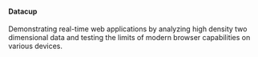 #### Datacup
Demonstrating real-time web applications by analyzing high density two dimensional data and 
testing the limits of modern browser capabilities on various devices.
